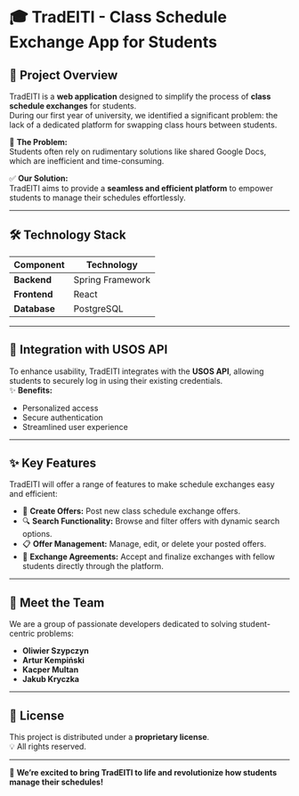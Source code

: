 # 🎓 TradEITI - Class Schedule Exchange App for Students  

## 🌟 Project Overview  

TradEITI is a **web application** designed to simplify the process of **class schedule exchanges** for students.  
During our first year of university, we identified a significant problem: the lack of a dedicated platform for swapping class hours between students.  

🚫 **The Problem:**  
Students often rely on rudimentary solutions like shared Google Docs, which are inefficient and time-consuming.  

✅ **Our Solution:**  
TradEITI aims to provide a **seamless and efficient platform** to empower students to manage their schedules effortlessly.  

---

## 🛠️ Technology Stack  

| Component   | Technology       |
|-------------|------------------|
| **Backend** | Spring Framework |
| **Frontend**| React            |
| **Database**| PostgreSQL       |

---

## 🔗 Integration with USOS API  

To enhance usability, TradEITI integrates with the **USOS API**, allowing students to securely log in using their existing credentials.  
✨ **Benefits:**  
- Personalized access  
- Secure authentication  
- Streamlined user experience  

---

## ✨ Key Features  

TradEITI will offer a range of features to make schedule exchanges easy and efficient:  

- 📝 **Create Offers:** Post new class schedule exchange offers.  
- 🔍 **Search Functionality:** Browse and filter offers with dynamic search options.  
- 📋 **Offer Management:** Manage, edit, or delete your posted offers.  
- 🤝 **Exchange Agreements:** Accept and finalize exchanges with fellow students directly through the platform.  

---

## 👥 Meet the Team  

We are a group of passionate developers dedicated to solving student-centric problems:  

- **Oliwier Szypczyn**  
- **Artur Kempiński**  
- **Kacper Multan**  
- **Jakub Kryczka**  

---

## 📜 License  

This project is distributed under a **proprietary license**.  
💡 All rights reserved.  

---

🌟 **We’re excited to bring TradEITI to life and revolutionize how students manage their schedules!**  
